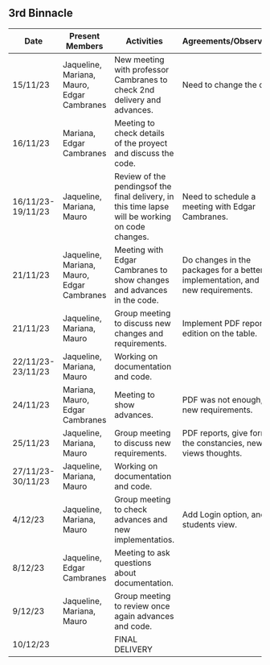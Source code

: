 ## 3rd Binnacle
|   Date   | Present Members|                                       Activities                                                   |               Agreements/Observations                                   |
|----------|----------------|----------------------------------------------------------------------------------------------------|-------------------------------------------------------------------------|
|15/11/23 |Jaqueline, Mariana, Mauro, Edgar Cambranes| New meeting with professor Cambranes to check 2nd delivery and advances.|Need to change the code.||
|16/11/23| Mariana, Edgar Cambranes| Meeting to check details of the proyect and discuss the code.|| 
|16/11/23-19/11/23| Jaqueline, Mariana, Mauro| Review of the pendingsof the final delivery, in this time lapse will be working on code changes.| Need to schedule a meeting with Edgar Cambranes.|
|21/11/23| Jaqueline, Mariana, Mauro, Edgar Cambranes| Meeting with Edgar Cambranes to show changes and advances in the code.| Do changes in the packages for a better MVC implementation, and add new requirements.|
|21/11/23| Jaqueline, Mariana, Mauro| Group meeting to discuss new changes and requirements.|Implement PDF reports and edition on the table.|
|22/11/23-23/11/23| Jaqueline, Mariana, Mauro| Working on documentation and code. ||
|24/11/23| Mariana, Mauro, Edgar Cambranes| Meeting to show advances.| PDF was not enough, add new requirements.|
|25/11/23| Jaqueline, Mariana, Mauro| Group meeting to discuss new requirements.| PDF reports, give format to the constancies, new views thoughts.|
|27/11/23-30/11/23| Jaqueline, Mariana, Mauro| Working on documentation and code.||
|4/12/23|Jaqueline, Mariana, Mauro| Group meeting to check advances and new implementatios.|Add Login option, and a students view.|
|8/12/23|Jaqueline, Edgar Cambranes| Meeting to ask questions about documentation.||
|9/12/23|Jaqueline, Mariana, Mauro| Group meeting to review once again advances and code.||
|10/12/23||FINAL DELIVERY||
